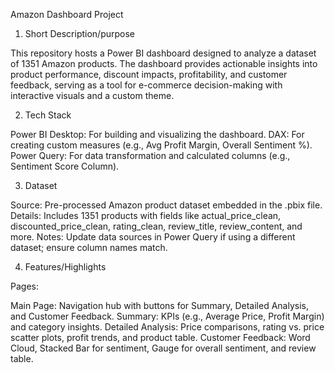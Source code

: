 Amazon Dashboard Project
1. Short Description/purpose

This repository hosts a Power BI dashboard designed to analyze a dataset of 1351 Amazon products. The dashboard provides actionable insights into product performance, discount impacts, profitability, and customer feedback, serving as a tool for e-commerce decision-making with interactive visuals and a custom theme.

2. Tech Stack

Power BI Desktop: For building and visualizing the dashboard.
DAX: For creating custom measures (e.g., Avg Profit Margin, Overall Sentiment %).
Power Query: For data transformation and calculated columns (e.g., Sentiment Score Column).

3. Dataset

Source: Pre-processed Amazon product dataset embedded in the .pbix file.
Details: Includes 1351 products with fields like actual_price_clean, discounted_price_clean, rating_clean, review_title, review_content, and more.
Notes: Update data sources in Power Query if using a different dataset; ensure column names match.

4. Features/Highlights

Pages:

Main Page: Navigation hub with buttons for Summary, Detailed Analysis, and Customer Feedback.
Summary: KPIs (e.g., Average Price, Profit Margin) and category insights.
Detailed Analysis: Price comparisons, rating vs. price scatter plots, profit trends, and product table.
Customer Feedback: Word Cloud, Stacked Bar for sentiment, Gauge for overall sentiment, and review table.
